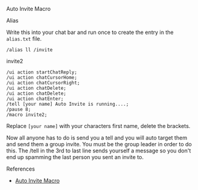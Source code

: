 Auto Invite Macro

Alias

Write this into your chat bar and run once to create the entry in the `alias.txt` file.

```
/alias ll /invite
```

invite2

```
/ui action startChatReply;
/ui action chatCursorHome;
/ui action chatCursorRight;
/ui action chatDelete;
/ui action chatDelete;
/ui action chatEnter;
/tell [your name] Auto Invite is running....;
/pause 8;
/macro invite2;
```

Replace `[your name]` with your characters first name, delete the brackets.

Now all anyone has to do is send you a tell and you will auto target them and send them a group invite. You must be the group leader in order to do this.
The /tell in the 3rd to last line sends yourself a message so you don't end up spamming the last person you sent an invite to.

References

* [Auto Invite Macro](https://swgprophecy.com/showthread.php?tid=727)
